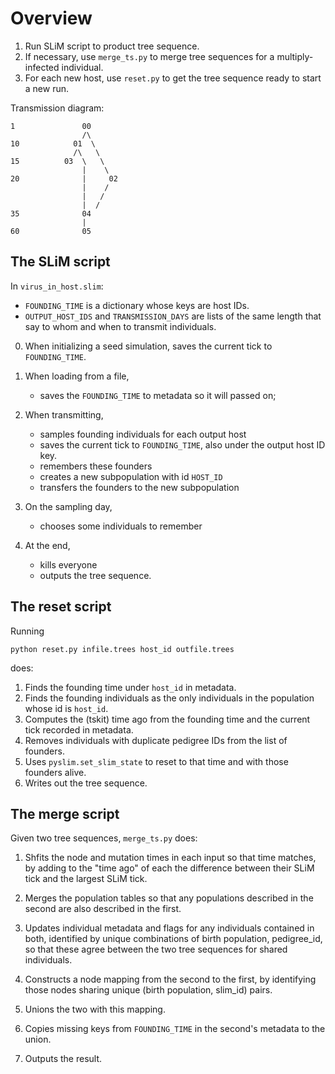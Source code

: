 # Overview

1. Run SLiM script to product tree sequence.
2. If necessary, use `merge_ts.py` to merge tree sequences for a multiply-infected individual.
3. For each new host, use `reset.py` to get the tree sequence ready to start a new run.

Transmission diagram:
```
1               00
                /\
10            01  \
              /\   \
15          03  \   \
                |    \
20              |     02
                |    /
                |   /
                |  /
35              04
                |
60              05
```

## The SLiM script

In `virus_in_host.slim`:

- `FOUNDING_TIME` is a dictionary whose keys are host IDs.
- `OUTPUT_HOST_IDS` and `TRANSMISSION_DAYS` are lists of the same length that say to whom and when
    to transmit individuals.

0. When initializing a seed simulation, saves the current tick to `FOUNDING_TIME`.

1. When loading from a file, 

    * saves the `FOUNDING_TIME` to metadata so it will passed on;

2. When transmitting,

    * samples founding individuals for each output host
    * saves the current tick to `FOUNDING_TIME`, also under the output host ID key.
    * remembers these founders
    * creates a new subpopulation with id `HOST_ID`
    * transfers the founders to the new subpopulation

3. On the sampling day,

    * chooses some individuals to remember

4. At the end,

    * kills everyone
    * outputs the tree sequence.

## The reset script

Running
```
python reset.py infile.trees host_id outfile.trees
```
does:

1. Finds the founding time under `host_id` in metadata.
2. Finds the founding individuals as the only individuals in the population whose id is `host_id`.
3. Computes the (tskit) time ago from the founding time and the current tick recorded in metadata.
4. Removes individuals with duplicate pedigree IDs from the list of founders.
5. Uses `pyslim.set_slim_state` to reset to that time and with those founders alive.
6. Writes out the tree sequence.

## The merge script

Given two tree sequences, `merge_ts.py` does:

1. Shfits the node and mutation times in each input so that time matches,
    by adding to the "time ago" of each the difference between their SLiM tick and the largest SLiM tick.

2. Merges the population tables so that any populations described in the second
    are also described in the first.

3. Updates individual metadata and flags for any individuals contained in both,
    identified by unique combinations of birth population, pedigree_id,
    so that these agree between the two tree sequences for shared individuals.

4. Constructs a node mapping from the second to the first, by identifying those
    nodes sharing unique (birth population, slim_id) pairs.

5. Unions the two with this mapping.

6. Copies missing keys from `FOUNDING_TIME` in the second's metadata to the union.

7. Outputs the result.
